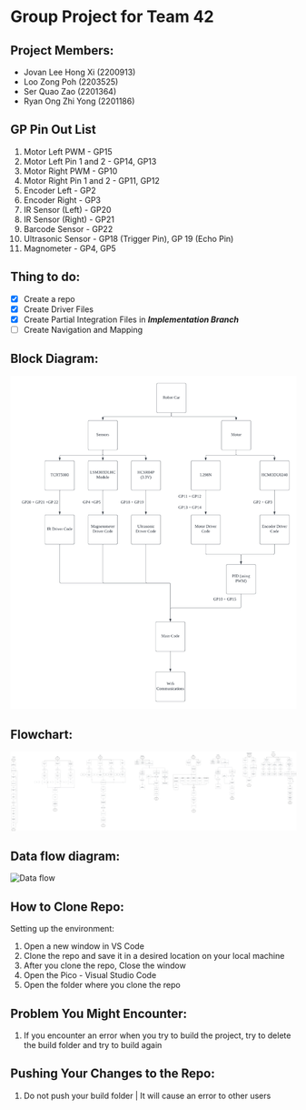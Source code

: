 # Group Project for Team 42

## Project Members:
- Jovan Lee Hong Xi (2200913)
- Loo Zong Poh (2203525)
- Ser Quao Zao (2201364)
- Ryan Ong Zhi Yong (2201186)

## GP Pin Out List
1. Motor Left PWM - GP15
2. Motor Left Pin 1 and 2 - GP14, GP13
3. Motor Right PWM - GP10
4. Motor Right Pin 1 and 2 - GP11, GP12
5. Encoder Left - GP2
6. Encoder Right - GP3
7. IR Sensor (Left) - GP20
8. IR Sensor (Right) - GP21
9. Barcode Sensor - GP22
10. Ultrasonic Sensor - GP18 (Trigger Pin), GP 19 (Echo Pin)
11. Magnometer - GP4, GP5

## Thing to do:
- [x] Create a repo
- [x] Create Driver Files
- [x] Create Partial Integration Files in ***Implementation Branch***
- [ ] Create Navigation and Mapping

## Block Diagram:
![block_diagram](./team42-blockdiagram.png)

## Flowchart:
![flowchart](./embeded_flowchart.png)

## Data flow diagram:
![Data flow](./embeded_dataflow.png)

## How to Clone Repo:
Setting up the environment:
1. Open a new window in VS Code
2. Clone the repo and save it in a desired location on your local machine
3. After you clone the repo, Close the window
4. Open the Pico - Visual Studio Code 
5. Open the folder where you clone the repo

## Problem You Might Encounter:
1. If you encounter an error when you try to build the project, try to delete the build folder and try to build again

## Pushing Your Changes to the Repo:
1. Do not push your build folder | It will cause an error to other users


